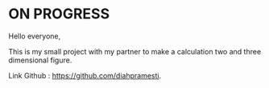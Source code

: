 # ON PROGRESS

Hello everyone,

This is my small project with my partner to make a calculation two and three dimensional figure.

Link Github : https://github.com/diahpramesti.
